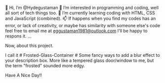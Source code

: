  👋 Hi, I’m @Hydegustaman
👀 I’m interested in programming and coding, well all sort of tech things too.
🌱 I’m currently learning coding with HTML, CSS and JavaScript (combined).
📫 If happens when you find my codes has an error, or lack of creativity, or maybe has similarity with someone else's code feel free to email me at eggustaman1981@outlook.com I'll be happy to respons it.
 ...

Now, about this project. 

I call it # Frosted-Glass-Container #
Some fancy ways to add a blur effect to your description box. More like a tempered glass door/window to me, but the term "frosted" sounded more edgy. 

Have A Nice Day!!
